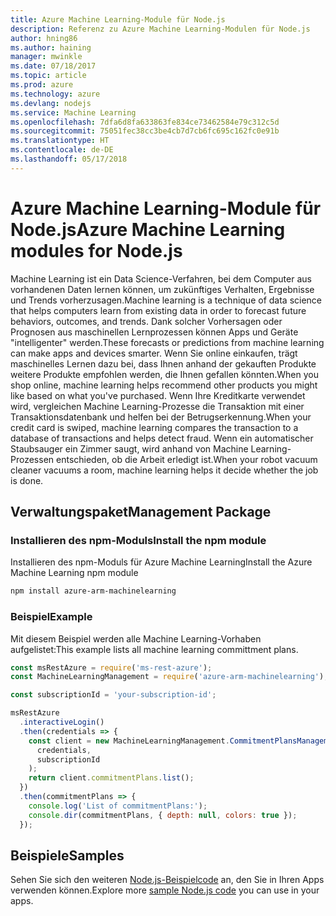 ```yaml
---
title: Azure Machine Learning-Module für Node.js
description: Referenz zu Azure Machine Learning-Modulen für Node.js
author: hning86
ms.author: haining
manager: mwinkle
ms.date: 07/18/2017
ms.topic: article
ms.prod: azure
ms.technology: azure
ms.devlang: nodejs
ms.service: Machine Learning
ms.openlocfilehash: 7dfa6d8fa633863fe834ce73462584e79c312c5d
ms.sourcegitcommit: 75051fec38cc3be4cb7d7cb6fc695c162fc0e91b
ms.translationtype: HT
ms.contentlocale: de-DE
ms.lasthandoff: 05/17/2018
---
```

# <a name="azure-machine-learning-modules-for-nodejs"></a><span data-ttu-id="5c96d-103">Azure Machine Learning-Module für Node.js</span><span class="sxs-lookup"><span data-stu-id="5c96d-103">Azure Machine Learning modules for Node.js</span></span>

<span data-ttu-id="5c96d-104">Machine Learning ist ein Data Science-Verfahren, bei dem Computer aus vorhandenen Daten lernen können, um zukünftiges Verhalten, Ergebnisse und Trends vorherzusagen.</span><span class="sxs-lookup"><span data-stu-id="5c96d-104">Machine learning is a technique of data science that helps computers learn from existing data in order to forecast future behaviors, outcomes, and trends.</span></span> <span data-ttu-id="5c96d-105">Dank solcher Vorhersagen oder Prognosen aus maschinellen Lernprozessen können Apps und Geräte "intelligenter" werden.</span><span class="sxs-lookup"><span data-stu-id="5c96d-105">These forecasts or predictions from machine learning can make apps and devices smarter.</span></span> <span data-ttu-id="5c96d-106">Wenn Sie online einkaufen, trägt maschinelles Lernen dazu bei, dass Ihnen anhand der gekauften Produkte weitere Produkte empfohlen werden, die Ihnen gefallen könnten.</span><span class="sxs-lookup"><span data-stu-id="5c96d-106">When you shop online, machine learning helps recommend other products you might like based on what you've purchased.</span></span> <span data-ttu-id="5c96d-107">Wenn Ihre Kreditkarte verwendet wird, vergleichen Machine Learning-Prozesse die Transaktion mit einer Transaktionsdatenbank und helfen bei der Betrugserkennung.</span><span class="sxs-lookup"><span data-stu-id="5c96d-107">When your credit card is swiped, machine learning compares the transaction to a database of transactions and helps detect fraud.</span></span> <span data-ttu-id="5c96d-108">Wenn ein automatischer Staubsauger ein Zimmer saugt, wird anhand von Machine Learning-Prozessen entschieden, ob die Arbeit erledigt ist.</span><span class="sxs-lookup"><span data-stu-id="5c96d-108">When your robot vacuum cleaner vacuums a room, machine learning helps it decide whether the job is done.</span></span>

## <a name="management-package"></a><span data-ttu-id="5c96d-109">Verwaltungspaket</span><span class="sxs-lookup"><span data-stu-id="5c96d-109">Management Package</span></span>


### <a name="install-the-npm-module"></a><span data-ttu-id="5c96d-110">Installieren des npm-Moduls</span><span class="sxs-lookup"><span data-stu-id="5c96d-110">Install the npm module</span></span>

<span data-ttu-id="5c96d-111">Installieren des npm-Moduls für Azure Machine Learning</span><span class="sxs-lookup"><span data-stu-id="5c96d-111">Install the Azure Machine Learning npm module</span></span>

```bash
npm install azure-arm-machinelearning
```

### <a name="example"></a><span data-ttu-id="5c96d-112">Beispiel</span><span class="sxs-lookup"><span data-stu-id="5c96d-112">Example</span></span>

<span data-ttu-id="5c96d-113">Mit diesem Beispiel werden alle Machine Learning-Vorhaben aufgelistet:</span><span class="sxs-lookup"><span data-stu-id="5c96d-113">This example lists all machine learning committment plans.</span></span>

```javascript
const msRestAzure = require('ms-rest-azure');
const MachineLearningManagement = require('azure-arm-machinelearning');

const subscriptionId = 'your-subscription-id';

msRestAzure
  .interactiveLogin()
  .then(credentials => {
    const client = new MachineLearningManagement.CommitmentPlansManagementClient(
      credentials,
      subscriptionId
    );
    return client.commitmentPlans.list();
  })
  .then(commitmentPlans => {
    console.log('List of commitmentPlans:');
    console.dir(commitmentPlans, { depth: null, colors: true });
  });
```

## <a name="samples"></a><span data-ttu-id="5c96d-114">Beispiele</span><span class="sxs-lookup"><span data-stu-id="5c96d-114">Samples</span></span>

<span data-ttu-id="5c96d-115">Sehen Sie sich den weiteren [Node.js-Beispielcode](https://azure.microsoft.com/resources/samples/?platform=nodejs) an, den Sie in Ihren Apps verwenden können.</span><span class="sxs-lookup"><span data-stu-id="5c96d-115">Explore more [sample Node.js code](https://azure.microsoft.com/resources/samples/?platform=nodejs) you can use in your apps.</span></span>
